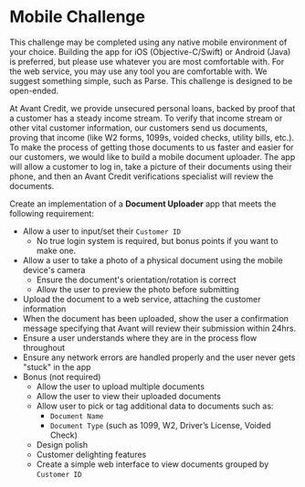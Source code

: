 # Mobile Challenge
This challenge may be completed using any native mobile environment of your choice. Building the app for iOS (Objective-C/Swift) or Android (Java) is preferred, but please use whatever you are most comfortable with. For the web service, you may use any tool you are comfortable with. We suggest something simple, such as Parse. This challenge is designed to be open-ended.

At Avant Credit, we provide unsecured personal loans, backed by proof that a customer has a steady income stream.  To verify that income stream or other vital customer information, our customers send us documents, proving that income (like W2 forms, 1099s, voided checks, utility bills, etc.).  To make the process of getting those documents to us faster and easier for our customers, we would like to build a mobile document uploader. The app will allow a customer to log in, take a picture of their documents using their phone, and then an Avant Credit verifications specialist will review the documents.

Create an implementation of a **Document Uploader** app that meets the following requirement:

* Allow a user to input/set their `Customer ID`
	* No true login system is required, but bonus points if you want to make one.
* Allow a user to take a photo of a physical document using the mobile device's camera
	* Ensure the document's orientation/rotation is correct
	* Allow the user to preview the photo before submitting
* Upload the document to a web service, attaching the customer information
* When the document has been uploaded, show the user a confirmation message specifying that Avant will review their submission within 24hrs.
* Ensure a user understands where they are in the process flow throughout
* Ensure any network errors are handled properly and the user never gets "stuck" in the app
* Bonus (not required)
	* Allow the user to upload multiple documents
	* Allow the user to view their uploaded documents
	* Allow user to pick or tag additional data to documents such as:
		* `Document Name` 
		* `Document Type` (such as 1099, W2, Driver’s License, Voided Check)
	* Design polish 
	* Customer delighting features
	* Create a simple web interface to view documents grouped by `Customer ID`

